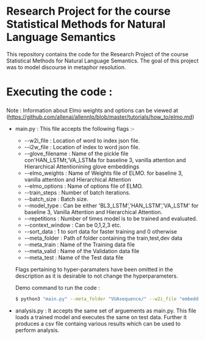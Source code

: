 # Research Project for the course Statistical Methods for Natural Language Semantics
This repository contains the code for the Research Project of the course Statistical Methods for Natural Language Semantics. The goal of this project was to model discourse in metaphor resolution.

# Executing the code :

### 
Note : Information about Elmo weights and options can be viewed at (https://github.com/allenai/allennlp/blob/master/tutorials/how_to/elmo.md)
- main.py : This file accepts the following flags :- 
    - --w2i_file : Location of word to index json file.
    - --i2w_file : Location of index to word json file.
    - --glove_filename : Name of the pickle file con'HAN_LSTMt,'VA_LSTMa for baseline 3, vanilla attention and Hierarchical Attentionining glove embeddings
    - --elmo_weights : Name of Weights file of ELMO.  for baseline 3, vanilla attention and Hierarchical Attention
    - --elmo_options : Name of options file of ELMO. 
    - --train_steps : Number of batch iterations.
    - --batch_size : Batch size.
    - --model_type : Can be either 'BL3_LSTM','HAN_LSTM','VA_LSTM' for baseline 3, Vanilla Attention and Hierarchical Attention.
    - --repetitions : Number of times model is to be trained and evaluated.
    - --context_window : Can be 0,1,2,3 etc.
    - --sort_data : 1 to sort data for faster training and 0 otherwise
    - --meta_folder : Path of folder containing the train,test,dev data
    - --meta_train : Name of the Training data file
    - --meta_valid : Name of the Validation data file
    - --meta_test : Name of the Test data file

    Flags pertaining to hyper-paramaters have been omitted in the description as it is desirable to not change the hyperparameters.
    
    Demo command to run the code :
    ```sh
    $ python3 "main.py" --meta_folder "VUAsequence/" --w2i_file "embeddings/w2i.json" --i2w_file "embeddings/i2w.json" --glove_filename "embeddings/embeddings.pickle" --elmo_weights "cached_elmo/weights_1024.hdf5" --elmo_options "cached_elmo/options_1024.json" --meta_train "train.csv" --meta_val "valid.csv" --meta_test "test.csv" --lr 0.005 --train_steps 1500 --dropout1 0.5 --dropout2 0.0 --dropout3 0.1 --num_layers 1 --hidden_size 100 --batch_size 64 --context_window 1 --model_type "VA_LSTM" 
 - analysis.py : It accepts the same set of arguements as main.py. This file loads a trained model and executes the same on test data. Further it produces a csv file containg various results which can be used to perform analysis.       
